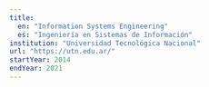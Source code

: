 ```yaml
---
title:
  en: "Information Systems Engineering"
  es: "Ingeniería en Sistemas de Información"
institution: "Universidad Tecnológica Nacional"
url: "https://utn.edu.ar/"
startYear: 2014
endYear: 2021
---
```

